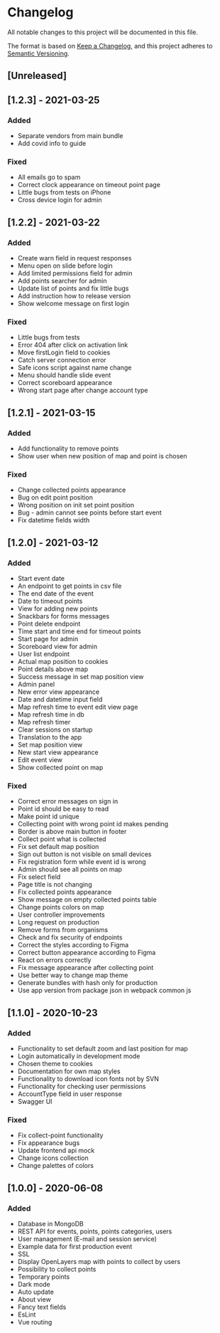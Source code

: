 # Changelog
All notable changes to this project will be documented in this file.

The format is based on [Keep a Changelog](https://keepachangelog.com/en/1.0.0/),
and this project adheres to [Semantic Versioning](https://semver.org/spec/v2.0.0.html).

## [Unreleased]

## [1.2.3] - 2021-03-25
### Added
- Separate vendors from main bundle
- Add covid info to guide

### Fixed
- All emails go to spam
- Correct clock appearance on timeout point page
- Little bugs from tests on iPhone
- Cross device login for admin

## [1.2.2] - 2021-03-22
### Added
- Create warn field in request responses
- Menu open on slide before login
- Add limited permissions field for admin
- Add points searcher for admin
- Update list of points and fix little bugs
- Add instruction how to release version
- Show welcome message on first login

### Fixed
- Little bugs from tests
- Error 404 after click on activation link
- Move firstLogin field to cookies
- Catch server connection error
- Safe icons script against name change
- Menu should handle slide event
- Correct scoreboard appearance
- Wrong start page after change account type

## [1.2.1] - 2021-03-15
### Added
- Add functionality to remove points
- Show user when new position of map and point is chosen
### Fixed
- Change collected points appearance
- Bug on edit point position
- Wrong position on init set point position
- Bug - admin cannot see points before start event
- Fix datetime fields width

## [1.2.0] - 2021-03-12
### Added
- Start event date
- An endpoint to get points in csv file
- The end date of the event
- Date to timeout points
- View for adding new points
- Snackbars for forms messages
- Point delete endpoint
- Time start and time end for timeout points
- Start page for admin
- Scoreboard view for admin
- User list endpoint
- Actual map position to cookies
- Point details above map
- Success message in set map position view
- Admin panel
- New error view appearance
- Date and datetime input field
- Map refresh time to event edit view page
- Map refresh time in db
- Map refresh timer
- Clear sessions on startup
- Translation to the app
- Set map position view
- New start view appearance
- Edit event view
- Show collected point on map
### Fixed
- Correct error messages on sign in
- Point id should be easy to read
- Make point id unique
- Collecting point with wrong point id makes pending
- Border is above main button in footer
- Collect point what is collected
- Fix set default map position
- Sign out button is not visible on small devices
- Fix registration form while event id is wrong
- Admin should see all points on map
- Fix select field
- Page title is not changing
- Fix collected points appearance
- Show message on empty collected points table
- Change points colors on map
- User controller improvements
- Long request on production
- Remove forms from organisms
- Check and fix security of endpoints
- Correct the styles according to Figma
- Correct button appearance according to Figma
- React on errors correctly
- Fix message appearance after collecting point
- Use better way to change map theme
- Generate bundles with hash only for production
- Use app version from package json in webpack common js
  

## [1.1.0] - 2020-10-23
### Added
- Functionality to set default zoom and last position for map
- Login automatically in development mode
- Chosen theme to cookies
- Documentation for own map styles
- Functionality to download icon fonts not by SVN
- Functionality for checking user permissions
- AccountType field in user response
- Swagger UI
### Fixed
- Fix collect-point functionality
- Fix appearance bugs
- Update frontend api mock
- Change icons collection
- Change palettes of colors

## [1.0.0] - 2020-06-08
### Added
- Database in MongoDB
- REST API for events, points, points categories, users
- User management (E-mail and session service)
- Example data for first production event
- SSL
- Display OpenLayers map with points to collect by users
- Possibility to collect points
- Temporary points
- Dark mode
- Auto update
- About view
- Fancy text fields
- EsLint
- Vue routing
